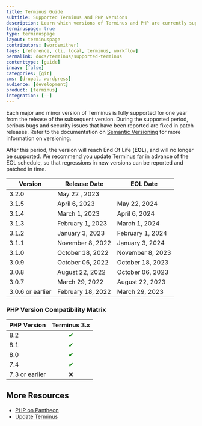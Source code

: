 ```yaml
---
title: Terminus Guide
subtitle: Supported Terminus and PHP Versions
description: Learn which versions of Terminus and PHP are currently supported.
terminuspage: true
type: terminuspage
layout: terminuspage
contributors: [wordsmither]
tags: [reference, cli, local, terminus, workflow]
permalink: docs/terminus/supported-terminus
contenttype: [guide]
innav: [false]
categories: [git]
cms: [drupal, wordpress]
audience: [development]
product: [terminus]
integration: [--]
---
```


Each major and minor version of Terminus is fully supported for one year from the release of the subsequent version. During the supported period, serious bugs and security issues that have been reported are fixed in patch releases. Refer to the documentation on [Semantic Versioning](https://semver.org/) for more information on versioning.

After this period, the version will reach End Of Life (**EOL**), and will no longer be supported. We recommend you update Terminus far in advance of the EOL schedule, so that regressions in new versions can be reported and patched in time.

| Version           | Release Date       | EOL Date          |
| ----------------- | ------------------ | ----------------- |
| 3.2.0             | May 22 , 2023      |                   |
| 3.1.5             | April 6, 2023      | May 22, 2024      |
| 3.1.4             | March 1, 2023      | April 6, 2024     |
| 3.1.3             | February 1, 2023   | March 1, 2024     |
| 3.1.2             | January 3, 2023    | February 1, 2024  |
| 3.1.1             | November 8, 2022   | January 3, 2024   |
| 3.1.0             | October 18, 2022   | November 8, 2023  |
| 3.0.9             | October 06, 2022   | October 18, 2023  |
| 3.0.8             | August 22, 2022    | October 06, 2023  |
| 3.0.7             | March 29, 2022     | August 22, 2023   |
| 3.0.6 or earlier  | February 18, 2022  | March 29, 2023    |

### PHP Version Compatibility Matrix

| PHP Version | Terminus 3.x |
| ----------- | :-----------: |
| 8.2 | <span style="color:green">✔</span>         |
| 8.1 | <span style="color:green">✔</span>         |
| 8.0 | <span style="color:green">✔</span>        |
| 7.4 | <span style="color:green">✔</span>         |
| 7.3 or earlier | ❌          |

## More Resources

- [PHP on Pantheon](/guides/php)
- [Update Terminus](/terminus/updates)
